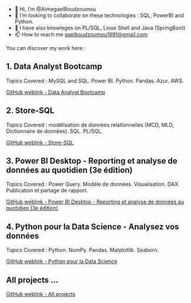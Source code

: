 - 👋 Hi, I’m @AimegaelBoudzoumou
- 💞️ I’m looking to collaborate on these technologies : SQL, PowerBI and Python.
- 👀 I have also knowleges on PL/SQL, Linux Shell and Java (SpringBoot)
- 📫 How to reach me gaelboudzoumou1991@gmail.com
<!-- 👀 I’m interested in Linux, Testing Software, Java, SQL and PL/SQL jobs -->
<!-- 🌱 I’m currently learning Shell, PL/SQL and SpringBoot -->

You can discover my work here :

## 1. Data Analyst Bootcamp

Topics Covered : MySQL and SQL. Power BI. Python. Pandas. Azur. AWS.

[GitHub weblink - Data Analyst Bootcamp](https://github.com/AimegaelBoudzoumou/Data-Analyst-Bootcamp)

## 2. Store-SQL
Topics Covered : modélisation de données relationnelles (MCD, MLD, Dictionnaire de données). SQL. PL/SQL.

[GitHub weblink - Store-SQL](https://github.com/AimegaelBoudzoumou/Store-SQL)
<!--
## 3. Le langage SQL pour la Data Science

[GitHub weblink - Le langage SQL pour la Data Science](https://github.com/AimegaelBoudzoumou/#)
-->
<!--## 4. Power BI Desktop - Traiter, analyser les données et concevoir des tableaux de bord

[GitHub weblink - Power BI Desktop - Traiter, analyser les données et concevoir des tableaux de bord](https://github.com/AimegaelBoudzoumou/#)
-->
## 3. Power BI Desktop - Reporting et analyse de données au quotidien (3e édition)

Topics Covered : Power Query. Modèle de données. Visualisation. DAX. Publicatoin et partage de rapport.

[GitHub weblink - Power BI Desktop - Reporting et analyse de données au quotidien (3e édition)](https://github.com/AimegaelBoudzoumou/#)

<!--
## 5. Power BI - Many projects
[Power BI - Many projects](https://github.com/AimegaelBoudzoumou/Power-BI-Many-Projects)
-->

## 4. Python pour la Data Science - Analysez vos données
Topics Covered : Python. NumPy. Pandas. Matplotlib. Seaborn.

[GitHub weblink - Python pour la Data Science](https://github.com/AimegaelBoudzoumou/#)

<!--
## 7. Statistiques descriptives avec Python
[GitHub weblink - Statistiques descriptives avec Python](https://github.com/AimegaelBoudzoumou/#)

## 8. Business Intelligence avec Python - Créez vos outils BI de A à Z
[GitHub weblink - Business Intelligence avec Python](https://github.com/AimegaelBoudzoumou/#)
-->
## All projects ...
[GitHub weblink - All projects](https://github.com/AimegaelBoudzoumou?tab=repositories)


<!--
Projects to pinned :
- Store-SQL
- Data Analyst Bootcamp
- Python pour la Data Science - Analysez vos données
- Le langage SQL pour la Data Science
- Statistiques descriptives avec Python
- Business Intelligence avec Python - Créez vos outils BI de A à Z

Others projects (non pinned) :
- Bash-Shell-Scripting-Tutorial-Full-Course
- Pyton pour la Data Sciences : https://www.fnac.com/a17574231/Amandine-Velt-Python-pour-la-Data-Science-Analysez-vos-donnees-avec-NumPy-Pandas-Matplotlib-et-Seaborn-Livre
- Java Spring Boot
- Python Django
- Python API : 
   https://www.geeksforgeeks.org/python-api-tutorial-getting-started-with-apis/
   https://www.data-bird.co/blog/api-rest
   https://www.dataquest.io/blog/api-in-python/
   https://rtavenar.github.io/poly_python/content/api.html
   https://blog.postman.com/how-to-build-an-api-in-python/
   https://www.udemy.com/courses/search/?src=ukw&q=api+python
- Modélisation décisionnelle
- Alteryx
- Snowflake, 
- Talend
- Jira
- Dataiku
-->

<!--
## From Udemy

## From Coursera
[__IBM__ Data Analyst Professional Certificate](https://www.coursera.org/professional-certificates/ibm-data-analyst?adgroupid=&adposition=&adpostion=&aid=true&campaignid=20858198824&creativeid=&device=c&devicemodel=&gad_source=1&gclid=Cj0KCQiAst67BhCEARIsAKKdWOmjU7xilib_8zAXXt0xjhnAVHa_pXSmyELLuHiScx4-kpydG6wzGNMaAiUMEALw_wcB&hide_mobile_promo&keyword=&matchtype=&network=x&utm_campaign=B2C_EMEA__coursera_FTCOF_career-academy_pmax-multiple-audiences-country-multi&utm_medium=sem&utm_source=gg)

[Analyse de données __Google__ Certificat Professionnel](https://www.coursera.org/professional-certificates/google-data-analytics)

## From Datacamp

## From FreecodeCamp
-->

<!-- Future traning as CB : 
https://formations.pantheonsorbonne.fr/fr/catalogue-des-formations/diplome-d-universite-DU/diplome-d-universite-KBVXM363/diplome-d-universite-sorbonne-data-analytics-KPMK3V7Z.html

https://formations.umontpellier.fr/fr/formations/diplome-universite-niv-form-bac-4-UE/diplome-d-universite-big-data-data-science-et-analyse-des-risques-sous-python-JHVOG40I.html

https://www.uca.fr/formation/nos-formations/catalogue-des-formations/du-data-scientist#inscriptions
-- vérifier si la formation pet être suivie à distance

https://www.univ-montp3.fr/fr/formations/offre-de-formation/diplome-d-universite-niveau-master-UD/sciences-humaines-et-sociales-SHS/diplome-d-universite-data-scientist-JHKKIH5E.html 
-- vérifier si la formation pet être suivie à distance

https://professional-education-gl.mit.edu/mit-applied-data-science-course?&utm_source=google&utm_medium=search&utm_campaign=ADSB_Int_Search_Program_Broad_EU&campaign_id=15460219899&adgroup_id=131363090395&ad_id=566440175257&utm_target=kwd-27110958258&Keyword=data%20science%20program&placement=&gad_source=1&gclid=Cj0KCQiAst67BhCEARIsAKKdWOm-OuBuEGCLDQr8UwsamBe3KFSdnp0BKVnk-Sde4ANWRSjwvpAySrwaAtOnEALw_wcB
-- vérifier si la formation pet être suivie à distance

https://idmc.univ-lorraine.fr/courses/certification-data-scientist/
-- vérifier si la formation pet être suivie à distance
-->

<!--
4 aspects d'utilisation de SQL :

1/ Extraire les produits à améliorer
2/ Chargement de données (cas des produits Apple pour lesquels j'intègre régulièrmeent du contenu marketing en masse)
3/ Faire des statistiques sur les produits créés : par marque, gamme, catégorie, période (mois, trimestre, semestre, année), etc.
4/ Besoins divers
-->

<!---
AimegaelBoudzoumou/AimegaelBoudzoumou is a ✨ special ✨ repository because its `README.md` (this file) appears on your GitHub profile.
You can click the Preview link to take a look at your changes.
--->

<!--
Livre sur Python dans un contexte de Business Intelligence
https://www.editions-eni.fr/livre/business-intelligence-avec-python-creez-vos-outils-bi-de-a-a-z-9782409048043
<!--
Project to create later :

Modélisation décisionnelle
https://www.fnac.com/a10561753/Thibault-Bourcy-Modelisation-decisionnelle
https://www.fnac.com/a13317786/Mohamed-Touzene-Systemes-decisionnels-et-modelistation-multidimensionnelle

pl/sql tuto from oracletutorial (in progress)

code sql/pl on inmac job (Store-SQL)

app immo

"sql 2024 fnac" and "Java Spring"

"pl/sql" and "Scripting Shell"

"pl/sql" and "Linux administration"
 
Bonus : commom concepts in one tutorial on Java and PL/SQL and Shell and Pythn

Projet de formation (suite) 2024/2025 :

Octobre 2024 à Décembre 2024:
SQL, PL/SQL, Linux Shell, Java, Python

Janvier 2025 à Juin 2025 :

Maintenir les connaissances dans les technos SQL, PL/SQL, Linux Shell, Java, Python
CPI/GPI au Cnam
CNAM Cours SIRH/Paie
TOEIC/IELTS, TEFAQ, CNAM Cours Test, Certifications (PL/SQL, SQL, ISTQB (ALten, GASQ, Udemy), Oracle, Base de données au CNAM)
- Préparer l'entrée dans la formation du-data-analyst - https://www.cyu.fr/formation/trouver-sa-formation/formation-professionnelle-et-continue/diplomes-universitaires-du-specifiques/du-data-analyst#admission (formation d'un an à partir de mai 2025)-
Préparer l'entrée à la formation Test et Validation du logiciel (https://sup-fc.univ-fcomte.fr/fichemasterinformatiqueITVL)

Juillet 2025 à Août 2025 :
ITIL, PSM1, Prise de parole en public, SAP, "ULIS et IKOS pour 3F"

Septembre 2025 à Décembre 2025 :
CNAM Cours base de données
Formation Test & Validation logiciel

Divers/Eventuellement :
DevOps, 
https://www.univ-orleans.fr/lifo/Members/Mirian.Halfeld/Cours/BD/iutA2-intro.pdf
------------------------------------------

pl/sql:
- créer un varchar de grande (pouvant accueillir du code HTML/CSS pour une fiche web (Again)
- Lire un fichier externe (exemple csv, excel, etc)
- Gérer les images (exemple : insérer un produit ayant un titre, une désignation, une image)
- Pouvoir enregistrer un objet en BDD
-->

<!--
Autres projets :
Application qui regroupe les versets Biblique par thème (exemple : liste des versets sur l'impudicité)
Applications Python qui permet aux usagers d'être informés de la baisse de prix (promotion) d'un article dans un site e-commerce
-->

<!-- Cours à dispenser :
- L'éthique dans le métier de gestionnaire immobilier
- Base de données : ...
- Qualité : gestion des process métier et mise en place d'un intranet dédié au process métier
- Initiation à l'informatique : savoir naviguer dans un site internet, 
-->

<!--
LM : candidature spontanée:
Vous:
Parler de l'entreprise et de ma candidature (dire pourquoi je souhaite intégrer cette entreprise : domaine, secteur d'activité, technologies utilisées, etc.)

Moi: ce que je souhaite faire (approche technologie plutôt que poste/métier)
Intéressé par SQL et PL/SQL
J'ai des connaissances en Java (Spring Boot) et en Linux (commande GNU et script Shell)
Je suis ouvert à recevoir une formation, à votre besoin

Nous:
Conclure par une proposition de rencontre
Formule de politesse
-->

<!--
Data Integration : DBT, Apache Airflow, Data Factory, Talend

Data Platform : Databriks, Snowflake Google Big Query, Snowflake

Dataviz : Power BI, Qlik, Tableau Software
-->

<!--

1/ Approche 1

Etape 1 :

Exporter le fichier CSV depuis l'interface de TMS.

Etape 2 : 

"Supprimer à la main, les colonnes non nécéssaires (au regard de la modélisation de mon projet Store-SQL)."
"Importer le jeux de données obtenu, dans une base de données (environnement SGBD)."

OU

"Utilser Python/Pandas pour ne garder que les données (colonnes) nécessaires (au regard de la modélisation de mon projet Store-SQL)."
"Exporter les données dans un fichier CSV"
"Importer le jeux de données obtenu, dans une base de données (environnement SGBD)."

OU

"Depuis une interface SQL : appeler le fichier CSV et stocker ses donnés dans dans une base de données (environnement SGBD)."
"Faire le Data Cleaning avec SQL."

Etape 3 :

Requêter la base : écrire mes requêtes d'extraction de données (répondre aux besoins fonctionnelles - partie Reporting).

Exporter les résultats de ces requêtes (un requête pour chaque besoin fonctionnel) dans un fichier CSV ou Excel. Charger ce fichier en environnement Power BI. 

Etape 4 : 

Charger ce fichier en environnement Power BI. 

Note : pas de néttoyage à effectuer

Etape 5 : 

Concevoir les rapports et tableaux de bord.

2/ Approche 2

Etape 1 :

Exporter le fichier CSV depuis l'interface de TMS.

Etape 2 :

Charger ce fichier en environnement Power BI (plus précisémenent Power Query).

Etape 3 :

Nettoyer le fichier. 

Etape 4 : 

Concevoir les rapports et tableaux de bord.

-->

